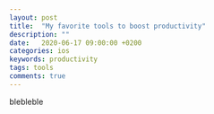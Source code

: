 ```yaml
---
layout: post
title:  "My favorite tools to boost productivity"
description: ""
date:   2020-06-17 09:00:00 +0200
categories: ios
keywords: productivity
tags: tools
comments: true
---
```


blebleble